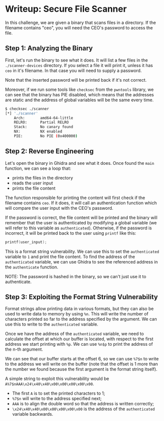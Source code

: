 # Writeup: Secure File Scanner

In this challenge, we are given a binary that scans files in a directory. If the
filename contains "ceo", you will need the CEO's password to access the file.

## Step 1: Analyzing the Binary

First, let's run the binary to see what it does. It will list a few files in the
`./scanner-devices` directory. If you select a file it will print it, unless it
has `ceo` in it's filename. In that case you will need to supply a password.

Note that the inserted password will be printed back if it's not correct.

Moreover, if we run some tools like `checksec` from the `pwntools` library,
we can see that the binary has PIE disabled, which means that the addresses are
static and the address of global variables will be the same every time.

```bash
$ checksec ./scanner
[*] './scanner'
    Arch:       amd64-64-little
    RELRO:      Partial RELRO
    Stack:      No canary found
    NX:         NX enabled
    PIE:        No PIE (0x400000)
```

## Step 2: Reverse Engineering

Let's open the binary in Ghidra and see what it does. Once found the `main` function,
we can see a loop that:

- prints the files in the directory
- reads the user input
- prints the file content

The function responsible for printing the content will first check if the filename
contains `ceo`. If it does, it will call an authentication function which will
compare the user input with the CEO's password.

If the password is correct, the file content will be printed and the binary will
remember that the user is authenticated by modifying a global variable (we will
refer to this variable as `authenticated`). Otherwise, if the password is incorrect,
it will be printed back to the user using `printf` like this:

```c
printf(user_input);
```

This is a format string vulnerability. We can use this to set the `authenticated`
variable to `1` and print the file content. To find the address of the `authenticated`
variable, we can use Ghidra to see the referenced address in the `authenticate` function.

NOTE: The password is hashed in the binary, so we can't just use it to authenticate.

## Step 3: Exploiting the Format String Vulnerability

Format strings allow printing data in various formats, but they can also be used
to write data to memory by using `%n`. This will write the number of characters
printed so far to the address specified by the argument. We can use this to write
to the `authenticated` variable.

Once we have the address of the `authenticated` variable, we need to calculate the
offset at which our buffer is located, with respect to the first address we start
printing with `%p`. We can use `%n$p` to print the address of the n-th argument.

We can see that our buffer starts at the offset 6, so we can use `%7$n` to write
to the address we will write on the buffer (note that the offset is 1 more than
the number we found because the first argument is the format string itself).

A simple string to exploit this vulnerability would be `A%7$nAAA\x24\x40\x40\x00\x00\x00\x00\x00`.

- The first `A` is to set the printed characters to 1;
- `%7$n` will write to the address specified next;
- `AAA` is to align the double word so that the address is written correctly;
- `\x24\x40\x40\x00\x00\x00\x00\x00` is the address of the `authenticated` variable backwards.
